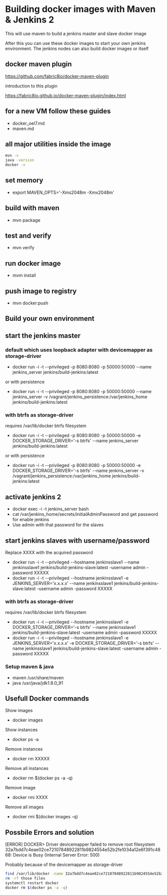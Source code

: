 # Building docker images with Maven & Jenkins 2

This will use maven to build a jenkins master and slave docker image

After this you can use these docker images to start your own jenkins environment. The jenkins nodes can also build docker images or itself

## docker maven plugin
https://github.com/fabric8io/docker-maven-plugin

introduction to this plugin

https://fabric8io.github.io/docker-maven-plugin/index.html

## for a new VM follow these guides
- docker_oel7.md
- maven.md

## all major utilities inside the image
```bash
mvn -v
java -version
docker -v
```

## set memory
- export MAVEN_OPTS='-Xms2048m -Xmx2048m'

## build with maven
- mvn package

## test and verify
- mvn verify

## run docker image
- mvm install

## push image to registry
- mvn docker:push

## Build your own environment

## start the jenkins master

### default which uses loopback adapter with devicemapper as storage-driver
- docker run -i -t --privileged -p 8080:8080 -p 50000:50000 --name jenkins_server jenkins/build-jenkins:latest

or with persistence
- docker run -i -t --privileged -p 8080:8080 -p 50000:50000 --name jenkins_server -v /vagrant/jenkins_persistence:/var/jenkins_home jenkins/build-jenkins:latest

### with btrfs as storage-driver
requires /var/lib/docker btrfs filesystem
- docker run -i -t --privileged -p 8080:8080 -p 50000:50000 -e DOCKER_STORAGE_DRIVER='-s btrfs' --name jenkins_server jenkins/build-jenkins:latest

or with persistence
- docker run -i -t --privileged -p 8080:8080 -p 50000:50000 -e DOCKER_STORAGE_DRIVER='-s btrfs'  --name jenkins_server -v /vagrant/jenkins_persistence:/var/jenkins_home jenkins/build-jenkins:latest

## activate jenkins 2
- docker exec -i -t jenkins_server bash
- cat /var/jenkins_home/secrets/initialAdminPassword and get password for enable jenkins
- Use admin with that password for the slaves

## start jenkins slaves with username/password
Replace XXXX with the acquired password
- docker run -i -t --privileged --hostname jenkinsslave1 --name jenkinsslave1 jenkins/build-jenkins-slave:latest -username admin -password XXXXX
- docker run -i -t --privileged --hostname jenkinsslave1 -e JENKINS_SERVER='x.x.x.x' --name jenkinsslave1 jenkins/build-jenkins-slave:latest -username admin -password XXXXX

### with btrfs as storage-driver
requires /var/lib/docker btrfs filesystem
- docker run -i -t --privileged --hostname jenkinsslave1 -e DOCKER_STORAGE_DRIVER='-s btrfs' --name jenkinsslave1 jenkins/build-jenkins-slave:latest -username admin -password XXXXX
- docker run -i -t --privileged --hostname jenkinsslave1 -e JENKINS_SERVER='x.x.x.x'  -e DOCKER_STORAGE_DRIVER='-s btrfs' --name jenkinsslave1 jenkins/build-jenkins-slave:latest -username admin -password XXXXX

### Setup maven & java
- maven /usr/share/maven
- java /usr/java/jdk1.8.0_91


## Usefull Docker commands

Show images
- docker images

Show instances
- docker ps -a

Remove instances
- docker rm XXXXX

Remove all instances
- docker rm $(docker ps -a -q)

Remove image
- docker rmi XXXX

Remove all images
- docker rmi $(docker images -q)


## Possbile Errors and solution

[ERROR] DOCKER> Driver devicemapper failed to remove root filesystem 32a7bdd7c4eae02ce72107848922811b9824554e52b2fe1034a12e6f391c4868: Device is Busy (Internal Server Error: 500)

Probably because of the devicemapper as storage-driver

```bash
find /var/lib/docker -name 32a7bdd7c4eae02ce72107848922811b9824554e52b2fe1034a12e6f391c4868
rm -rf those files
systemctl restart docker
docker rm $(docker ps -a -q)
```
